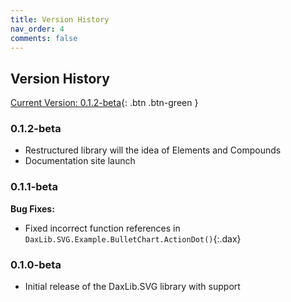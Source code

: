 ```yaml
---
title: Version History
nav_order: 4
comments: false
---
```


## Version History

[Current Version: 0.1.2-beta](){: .btn .btn-green }

### 0.1.2-beta

- Restructured library will the idea of Elements and Compounds
- Documentation site launch

###  0.1.1-beta

**Bug Fixes:**
- Fixed incorrect function references in `DaxLib.SVG.Example.BulletChart.ActionDot()`{:.dax}

###  0.1.0-beta

- Initial release of the DaxLib.SVG library with support